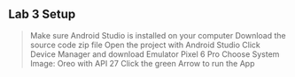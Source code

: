 ## Lab 3 Setup
> Make sure Android Studio is installed on your computer
> Download the source code zip file
> Open the project with Android Studio
> Click Device Manager and download Emulator Pixel 6 Pro
> Choose System Image: Oreo with API 27
> Click the green Arrow to run the App
